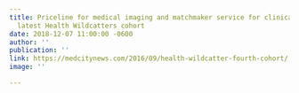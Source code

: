 ```yaml
---
title: Priceline for medical imaging and matchmaker service for clinical trials among
  latest Health Wildcatters cohort
date: 2018-12-07 11:00:00 -0600
author: ''
publication: ''
link: https://medcitynews.com/2016/09/health-wildcatter-fourth-cohort/
image: ''

---
```

